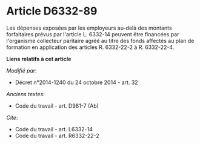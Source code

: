 # Article D6332-89

Les dépenses exposées par les employeurs au-delà des montants forfaitaires prévus par l'article L. 6332-14 peuvent être
financées par l'organisme collecteur paritaire agréé au titre des fonds affectés au plan de formation en application des
articles R. 6332-22-2 à R. 6332-22-4.

**Liens relatifs à cet article**

_Modifié par_:

  - Décret n°2014-1240 du 24 octobre 2014 - art. 32

_Anciens textes_:

  - Code du travail - art. D981-7 (Ab)

_Cite_:

  - Code du travail - art. L6332-14
  - Code du travail - art. R6332-22-2
